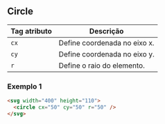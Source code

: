 ## Circle

|Tag atributo|Descrição 
|-|-
|`cx`| Define coordenada no eixo x.
|`cy`| Define coordenada no eixo y.
|`r`| Define o raio do elemento.

### Exemplo 1

```HTML
<svg width="400" height="110">
  <circle cx="50" cy="50" r="50" />
</svg>
```
